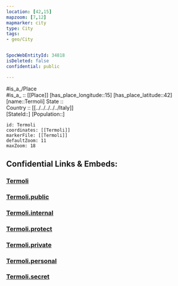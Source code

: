 ```yaml
---
location: [42,15] 
mapzoom: [7,12] 
mapmarker: city 
type: City
tags:
- geo/City


SpocWebEntityId: 34818
isDeleted: false
confidential: public

---
```

#is_a_/Place  
#is_a_ :: [[Place]] 
[has_place_longitude::15] 
[has_place_latitude::42] 
[name::Termoli] 
State ::  
Country :: [[../../../../../Italy]]  
[StateId::] 
[Population::] 



```leaflet
id: Termoli
coordinates: [[Termoli]] 
markerFile: [[Termoli]] 
defaultZoom: 11 
maxZoom: 18
```


## Confidential Links & Embeds: 

### [Termoli](/_Standards/Earth/Continent/Europe/Europe~South/Italy/regions~Italy/Molise/Campobasso.Province/City/Termoli.md) 

### [Termoli.public](/_public/Earth/Continent/Europe/Europe~South/Italy/regions~Italy/Molise/Campobasso.Province/City/Termoli.public.md) 

### [Termoli.internal](/_internal/Earth/Continent/Europe/Europe~South/Italy/regions~Italy/Molise/Campobasso.Province/City/Termoli.internal.md) 

### [Termoli.protect](/_protect/Earth/Continent/Europe/Europe~South/Italy/regions~Italy/Molise/Campobasso.Province/City/Termoli.protect.md) 

### [Termoli.private](/_private/Earth/Continent/Europe/Europe~South/Italy/regions~Italy/Molise/Campobasso.Province/City/Termoli.private.md) 

### [Termoli.personal](/_personal/Earth/Continent/Europe/Europe~South/Italy/regions~Italy/Molise/Campobasso.Province/City/Termoli.personal.md) 

### [Termoli.secret](/_secret/Earth/Continent/Europe/Europe~South/Italy/regions~Italy/Molise/Campobasso.Province/City/Termoli.secret.md)

